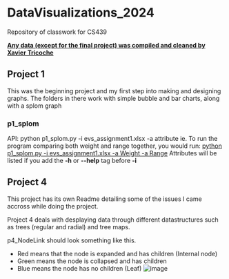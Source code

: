 # DataVisualizations_2024
Repository of classwork for CS439

<ins>**Any data (except for the final project) was compiled and cleaned by Xavier Tricoche**</ins>

## Project 1
This was the beginning project and my first step into making and designing graphs. 
The folders in there work with simple bubble and bar charts, along with a splom graph

### p1_splom
API: python p1_splom.py -i evs_assignment1.xlsx -a attribute
ie. To run the program comparing both weight and range together, you would run:
  <ins>python p1_splom.py -i evs_assignment1.xlsx -a Weight -a Range</ins>
Attributes will be listed if you add the **-h** or **--help** tag before **-i**

## Project 4
This project has its own Readme detailing some of the issues I came accross while doing the project.

Project 4 deals with desplaying data through different datastructures such as trees (regular and radial) and tree maps.

p4_NodeLink should look something like this.
- Red means that the node is expanded and has children (Internal node)
- Green means the node is collapsed and has children
- Blue means the node has no children (Leaf)
![image](https://github.com/user-attachments/assets/cd676673-aaf7-4205-95b0-ba604b39f234)
